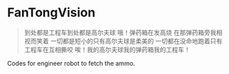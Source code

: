 # FanTongVision

> 到处都是工程车到处都是高尔夫球
哦！弹药箱在发高烧
在那弹药箱旁我相视而笑着
一切都是短小的只有高尔夫球是柔美的
一切都在没命地跑着只有工程车在互相撕咬
唉！我的高尔夫球我的弹药箱我的工程车！

Codes for engineer robot to fetch the ammo.
